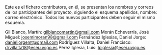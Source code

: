 Este es el fichero contributors, en él, se presentan los nombres y correos de los participantes del proyecto, siguiendo el esquema apellidos, nombre: correo electrónico.
Todos los nuevos participantes deben seguir el mismo esquema.

Gil Blanco, Martín: gilblancomartin@gmail.com
Morán Echeverría, José Miguel: josemimoran98@gmail.com
Fernández Iglesias, Daniel Jorge: danieljorgemt@gmail.com
Rodríguez Villalta, Daniel Francisco: drvillalta18@esei.uvigo.es
Pérez Iglesia, Luis: lpiglesia@esei.uvigo.es



